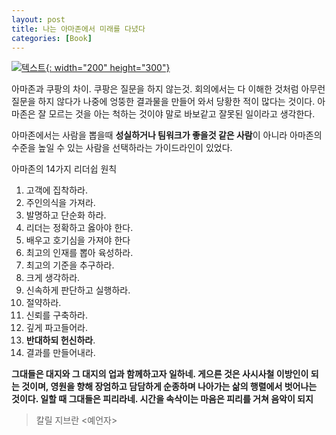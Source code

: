 ```yaml
---
layout: post
title: 나는 아마존에서 미래를 다녔다
categories: [Book]
---
```

[![텍스트](http://image.yes24.com/Goods/69770721/800x0){: width="200" height="300"}](http://www.yes24.com/Product/Goods/69770721?scode=032&OzSrank=1)

아마존과 쿠팡의 차이. 쿠팡은 질문을 하지 않는것.
회의에서는 다 이해한 것처럼 아무런 질문을 하지 않다가 나중에 엉뚱한 결과물을 만들어 와서 당황한 적이 많다는 것이다.
아마존은 잘 모르는 것을 아는 척하는 것이야 말로 바보같고 잘못된 일이라고 생각한다.

아마존에서는 사람을 뽑을때 **성실하거나 팀워크가 좋을것 같은 사람**이 아니라 아마존의 수준을 높일 수 있는 사람을 선택하라는 가이드라인이 있었다.

아마존의 14가지 리더쉽 원칙

1. 고객에 집착하라.
2. 주인의식을 가져라.
3. 발명하고 단순화 하라.
4. 리더는 정확하고 옳아야 한다.
5. 배우고 호기심을 가져야 한다
6. 최고의 인재를 뽑아 육성하라.
7. 최고의 기준을 추구하라.
8. 크게 생각하라.
9. 신속하게 판단하고 실행하라.
10. 절약하라.
11. 신뢰를 구축하라.
12. 깊게 파고들어라.
13. **반대하되 헌신하라**.
14. 결과를 만들어내라.


**그대들은 대지와 그 대지의 업과 함께하고자 일하네. 게으른 것은 사시사철 이방인이 되는 것이며, 영원을 향해 장엄하고 담담하게 순종하며 나아가는 삶의 행렬에서 벗어나는 것이다. 일할 때 그대들은 피리라네. 시간을 속삭이는 마음은 피리를 거쳐 음악이 되지**
>칼릴 지브란 <예언자>